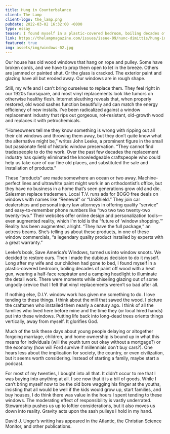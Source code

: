 ```yaml
---
title: Hung in Counterbalance 
client: The Lamp
client-logo: the_lamp.png
pubdate: 2022-03-02 16:32:00 +0000
type: essay 
teaser: I found myself in a plastic-covered bedroom, boiling decades of paint off wood with a heat gun, wearing a half-face respirator and a headlight to illuminate the details. 
link: https://thelampmagazine.com/issues/issue-09/nunc-dimittis/hung-in-counterbalance/
featured: true
img: assets/img/windows-02.jpg
---
```


Our house has old wood windows that hang on rope and pulley. Some have broken cords, and we have to prop them open to let in the breeze. Others are jammed or painted shut. Or the glass is cracked. The exterior paint and glazing have all but eroded away. Our windows are in rough shape.

Still, my wife and I can’t bring ourselves to replace them. They feel right in our 1920s foursquare, and most vinyl replacements look like tumors on otherwise healthy flesh. Internet sleuthing reveals that, when properly restored, old wood sashes function beautifully and can match the energy efficiency of new installs. I’ve been radicalized against a window replacement industry that rips out gorgeous, rot-resistant, old-growth wood and replaces it with petrochemicals.

“Homeowners tell me they know something is wrong with ripping out all their old windows and throwing them away, but they don’t quite know what the alternative might be,” writes John Leeke, a prominent figure in the small but passionate field of historic window preservation. “They cannot find tradespeople to do the work. Over the past few decades the replacement industry has quietly eliminated the knowledgeable craftspeople who could help us take care of our fine old places, and substituted the sale and installation of products.”

These “products” are made somewhere an ocean or two away. Machine-perfect lines and ultrawhite paint might work in an orthodontist’s office, but they have no business in a home that’s seen generations grow old and die. Salesmen replace tradesmen. Local T.V. runs ads for BOGO free deals on windows with names like “Renewal” or “UniShield.” They join car dealerships and personal injury law attorneys in offering quality “service” and easy-to-remember phone numbers like “two two two twenty-two twenty-two.” Their websites offer online design and personalization tools—even augmented reality, which I’m told is the “future of ‘window shopping.’” Reality has been augmented, alright. “They have the full package,” an actress beams. She’s telling us about these products, in one of these window commercials, “a legendary quality product installed by experts with a great warranty.”

Leeke’s book, Save America’s Windows, turned us into window snoots. We decided to restore ours. Then I made the dubious decision to do it myself. Long after my wife and our children had gone to bed, I found myself in a plastic-covered bedroom, boiling decades of paint off wood with a heat gun, wearing a half-face respirator and a camping headlight to illuminate the detail work. There were moments while chiseling glazing out of some ungodly crevice that I felt that vinyl replacements weren’t so bad after all.

<!--more-->

If nothing else, D.I.Y. window work has given me something to do. I love tending to these things. I think about the mill that sawed the wood. I picture the craftsmen who installed them nearly a century ago. I think of all the families who lived here before mine and the time they (or local hired hands) put into these windows. Putting life back into long-dead trees orients things vertically, away from myself. It glorifies God.

Much of the talk these days about young people delaying or altogether forgoing marriage, children, and home ownership is bound up in what this means for individuals (will the youth turn out okay without a mortgage?) or the economy (how will Ford survive if millennials don’t buy cars?). One hears less about the implication for society, the country, or even civilization, but it seems worth considering. Instead of starting a family, maybe start a podcast.

For most of my twenties, I bought into all that. It didn’t occur to me that I was buying into anything at all. I see now that it is a bill of goods. While I can’t bring myself now to be the old bore wagging his finger at the youths, insisting that all would be well if the kids would grow up, start families, and buy houses, I do think there was value in the hours I spent tending to these windows. The moderating effect of responsibility is vastly underrated. Stewardship pushes us up to loftier considerations, but it also moves us down into reality. Gravity acts upon the sash pulleys I hold in my hand.

David J. Unger’s writing has appeared in the Atlantic, the Christian Science Monitor, and other publications.
